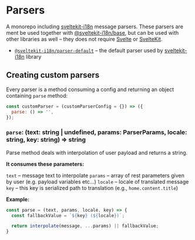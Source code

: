 # Parsers
A monorepo including [sveltekit-i18n](https://github.com/sveltekit-i18n/lib) message parsers. These parsers are ment be used together with [@sveltekit-i18n/base](https://github.com/sveltekit-i18n/base), but can be used with other libraries as well – they does not require [Svelte](https://github.com/sveltejs/svelte) or [SvelteKit](https://github.com/sveltejs/kit).

- [`@sveltekit-i18n/parser-default`](https://github.com/sveltekit-i18n/parsers/edit/master/parser-default) – the default parser used by [sveltekit-i18n](https://github.com/sveltekit-i18n/lib) library


## Creating custom parsers

Every parser is a method consuming a config and returning an object containing `parse` method:

```js
const customParser = (customParserConfig = {}) => ({
  parse: () => '',
});
```

### `parse`: __(text: string | undefined, params: ParserParams, locale: string, key: string) => string__
Parse method deals with interpolation of user payload and returns a string.

__It consumes these parameters:__

`text` – message text to interpolate
`params` – array of rest parameters given by user (e.g. payload variables etc...)
`locale` – locale of translated message
`key` – this key is serialized path to translation (e.g., `home.content.title`)

__Example:__

```js
const parse = (text, params, locale, key) => {
  const fallbackValue = `${key} (${locale})`;

  return interpolate(message, ...params) || fallbackValue;
}
```
